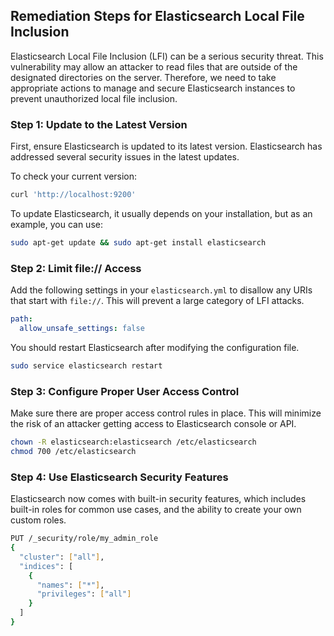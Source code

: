 

## Remediation Steps for Elasticsearch Local File Inclusion

Elasticsearch Local File Inclusion (LFI) can be a serious security threat. This vulnerability may allow an attacker to read files that are outside of the designated directories on the server. Therefore, we need to take appropriate actions to manage and secure Elasticsearch instances to prevent unauthorized local file inclusion.

### Step 1: Update to the Latest Version

First, ensure Elasticsearch is updated to its latest version. Elasticsearch has addressed several security issues in the latest updates. 

To check your current version:

```bash
curl 'http://localhost:9200'
```

To update Elasticsearch, it usually depends on your installation, but as an example, you can use:

```bash
sudo apt-get update && sudo apt-get install elasticsearch
```

### Step 2: Limit file:// Access

Add the following settings in your `elasticsearch.yml` to disallow any URIs that start with `file://`. This will prevent a large category of LFI attacks.

```yml
path:
  allow_unsafe_settings: false
```
You should restart Elasticsearch after modifying the configuration file.

```bash
sudo service elasticsearch restart
```
### Step 3: Configure Proper User Access Control

Make sure there are proper access control rules in place. This will minimize the risk of an attacker getting access to Elasticsearch console or API.

```bash
chown -R elasticsearch:elasticsearch /etc/elasticsearch
chmod 700 /etc/elasticsearch
```

### Step 4: Use Elasticsearch Security Features

Elasticsearch now comes with built-in security features, which includes built-in roles for common use cases, and the ability to create your own custom roles.

```bash
PUT /_security/role/my_admin_role
{
  "cluster": ["all"],
  "indices": [
    {
      "names": ["*"],
      "privileges": ["all"]
    }
  ]
}
```
